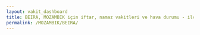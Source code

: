 ```yaml
---
layout: vakit_dashboard
title: BEIRA, MOZAMBIK için iftar, namaz vakitleri ve hava durumu - ilçe/eyalet seç
permalink: /MOZAMBIK/BEIRA/
---
```


<script type="text/javascript">
  var GLOBAL_COUNTRY = 'MOZAMBIK';
  var GLOBAL_CITY = 'BEIRA';
  var GLOBAL_STATE = '';
  var lat = 72;
  var lon = 21;
</script>
